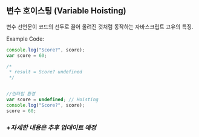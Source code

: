 ## 변수 호이스팅 (Variable Hoisting) ##

변수 선언문이 코드의 선두로 끌어 올려진 것처럼 동작하는 자바스크립트 고유의 특징.


Example Code:

```javascript
console.log("Score?", score);
var score = 60;

/*
 * result = Score? undefined
 */


//런타임 환경
var score = undefined; // Hoisting
console.log("Score?", score);
score = 60;

```


### _+자세한 내용은 추후 업데이트 예정_